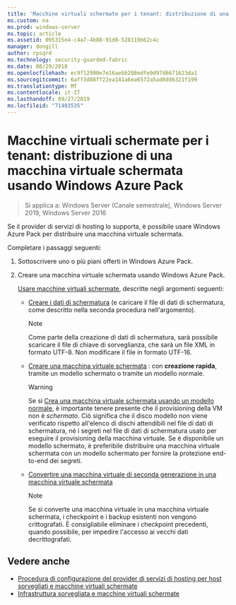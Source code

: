 ```yaml
---
title: 'Macchine virtuali schermate per i tenant: distribuzione di una macchina virtuale schermata usando Windows Azure Pack'
ms.custom: na
ms.prod: windows-server
ms.topic: article
ms.assetid: 095315e4-c4a7-4b80-91d8-528119b62c4c
manager: dongill
author: rpsqrd
ms.technology: security-guarded-fabric
ms.date: 08/29/2018
ms.openlocfilehash: ec9f12990e7e16aebb208edfe0d97d6671623da1
ms.sourcegitcommit: 6aff3d88ff22ea141a6ea6572a5ad8dd6321f199
ms.translationtype: MT
ms.contentlocale: it-IT
ms.lasthandoff: 09/27/2019
ms.locfileid: "71403535"
---
```

# <a name="shielded-vms--for-tenants---deploying-a-shielded-vm-by-using-windows-azure-pack"></a>Macchine virtuali schermate per i tenant: distribuzione di una macchina virtuale schermata usando Windows Azure Pack

>Si applica a: Windows Server (Canale semestrale), Windows Server 2019, Windows Server 2016

Se il provider di servizi di hosting lo supporta, è possibile usare Windows Azure Pack per distribuire una macchina virtuale schermata.

Completare i passaggi seguenti:

1. Sottoscrivere uno o più piani offerti in Windows Azure Pack.

2. Creare una macchina virtuale schermata usando Windows Azure Pack.

    [Usare macchine virtuali schermate](https://technet.microsoft.com/library/mt720674.aspx), descritte negli argomenti seguenti:

   - [Creare i dati di schermatura](https://technet.microsoft.com/library/mt720672.aspx) (e caricare il file di dati di schermatura, come descritto nella seconda procedura nell'argomento).
    
     > [!NOTE]
     > Come parte della creazione di dati di schermatura, sarà possibile scaricare il file di chiave di sorveglianza, che sarà un file XML in formato UTF-8. Non modificare il file in formato UTF-16.
    
   - [Creare una macchina virtuale schermata](https://technet.microsoft.com/library/mt720673.aspx) : con **creazione rapida**, tramite un modello schermato o tramite un modello normale.
    
       > [!WARNING]
       > Se si [Crea una macchina virtuale schermata usando un modello normale](https://technet.microsoft.com/library/mt720673.aspx#Anchor_2), è importante tenere presente che il provisioning della VM non è *schermato*. Ciò significa che il disco modello non viene verificato rispetto all'elenco di dischi attendibili nel file di dati di schermatura, né i segreti nel file di dati di schermatura usato per eseguire il provisioning della macchina virtuale. Se è disponibile un modello schermato, è preferibile distribuire una macchina virtuale schermata con un modello schermato per fornire la protezione end-to-end dei segreti.
    
   - [Convertire una macchina virtuale di seconda generazione in una macchina virtuale schermata](https://technet.microsoft.com/library/mt720670.aspx)
    
       > [!NOTE]
       > Se si converte una macchina virtuale in una macchina virtuale schermata, i checkpoint e i backup esistenti non vengono crittografati. È consigliabile eliminare i checkpoint precedenti, quando possibile, per impedire l'accesso ai vecchi dati decrittografati.

## <a name="see-also"></a>Vedere anche

- [Procedura di configurazione del provider di servizi di hosting per host sorvegliati e macchine virtuali schermate](guarded-fabric-configuration-scenarios-for-shielded-vms-overview.md)
- [Infrastruttura sorvegliata e macchine virtuali schermate](guarded-fabric-and-shielded-vms-top-node.md)
